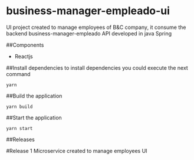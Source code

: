 # business-manager-empleado-ui
UI project created to manage employees of B&C company, it consume the backend business-manager-empleado API developed in java Spring

##Components
* Reactjs

##Install dependencies
to install dependencies you could execute the next command

```
yarn
```

##Build the application
```
yarn build
```

##Start the application
```
yarn start
```
##Releases

#Release 1
Microservice created to manage employees UI 